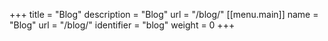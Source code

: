 +++
title = "Blog"
description = "Blog"
url = "/blog/"
[[menu.main]]
    name       = "Blog"
    url        = "/blog/"
    identifier = "blog"
    weight     = 0
+++

